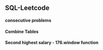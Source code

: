 ## SQL-Leetcode
#### consecutive problems
#### Combine Tables
#### Second highest salary - 176.window function
